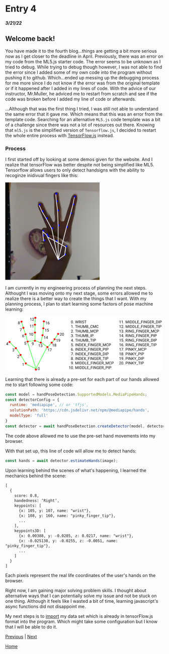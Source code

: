 # Entry 4
##### 3/21/22

## Welcome back!

You have made it to the fourth blog...things are getting a bit more serious now as I get closer to the deadline in April. Previously, there was an error on my code from the ML5.js starter code. The error seems to be unknown as I tried to debug. While trying to debug though however, I was not able to find the error since I added some of my own code into the program without pushing it to github. Which...ended up messing up the debugging process for me more since I do not know if the error was from the original template or if it happened after I added in my lines of code. With the advice of our instructor, Mr.Muller, he adviced me to restart from scratch and see if the code was broken before I added my line of code or afterwards.

...Although that was the first thing I tried, I was still not able to understand the same error that it gave me. Which means that this was an error from the template code. Searching for an alternative `ML5.js` code template was a bit of a challenge since there was not a lot of resources out there. Knowing that `ml5.js` is the simplified version of `Tensorflow.js`, I decided to restart the whole entire process with [TensorFlow.js](https://www.tensorflow.org/js/tutorials/setup) instead.

### Process

I first started off by looking at some demos given for the website. And I realize that tensorFlow was better despite not being simplified like ML5. Tensorflow allows users to only detect handsigns with the ability to recoginze inidivual fingers like this:

 <img src="signLangEx.jpg" alt="Image showing what model can do" width="300"/>

I am currently in my engineering process of planning the next steps. Althought I was moving onto my next stage, some errors allowed me to realize there is a better way to create the things that I want. With my planning process, I plan to start learning some factors of pose machine learning:

<img src="MediaHandPipe.png" alt="Machine Learning Hand" width = "500"/>

Learning that there is already a pre-set for each part of our hands allowed me to start following some code:

```javascript
const model = handPoseDetection.SupportedModels.MediaPipeHands;
const detectorConfig = {
  runtime: 'mediapipe', // or 'tfjs',
  solutionPath: 'https://cdn.jsdelivr.net/npm/@mediapipe/hands',
  modelType: 'full'
}
const detector = await handPoseDetection.createDetector(model, detectorConfig);

```
The code above allowed me to use the pre-set hand movements into my browser.

With that set up, this line of code will allow me to detect hands:

```javascript
const hands = await detector.estimateHands(image);

```

Upon learning behind the scenes of what's happening, I learned the mechanics behind the scene:

```
[
  {
    score: 0.8,
    handedness: ‘Right’,
    keypoints: [
      {x: 105, y: 107, name: "wrist"},
      {x: 108, y: 160, name: "pinky_finger_tip"},
      ...
    ],
    keypoints3D: [
      {x: 0.00388, y: -0.0205, z: 0.0217, name: "wrist"},
      {x: -0.025138, y: -0.0255, z: -0.0051, name: "pinky_finger_tip"},
      ...
    ]
  }
]
```
Each pixels represent the real life coordinates of the user's hands on the browser.

Right now, I am gaining major solving problem skills. I thought about alternative ways that I can potentially solve my issue and not be stuck on one thing. Although it feels like I wasted a bit of time, learning javascript's async functions did not disappoint me.

My next steps is to [import](https://github.com/tensorflow/tfjs-models/tree/master/hand-pose-detection/src/mediapipe) my data set which is already in tensorFlow.js format into the program. Which might take some configuration but I know that I will be able to do it.

[Previous](entry03.md) | [Next](entry05.md)

[Home](../README.md)